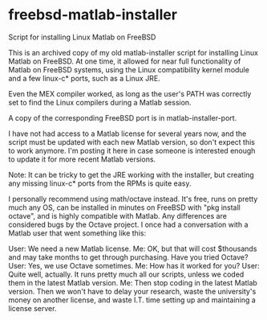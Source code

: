 # freebsd-matlab-installer
Script for installing Linux Matlab on FreeBSD

This is an archived copy of my old matlab-installer script for installing
Linux Matlab on FreeBSD.  At one time, it allowed for near full
functionality of Matlab on FreeBSD systems, using the Linux compatibility
kernel module and a few linux-c* ports, such as a Linux JRE.

Even the MEX compiler worked, as long as the user's PATH was correctly
set to find the Linux compilers during a Matlab session.

A copy of the corresponding FreeBSD port is in matlab-installer-port.

I have not had access to a Matlab license for
several years now, and the script must be updated with each new Matlab
version, so don't expect this to work anymore.  I'm posting it here in
case someone is interested enough to update it for more recent Matlab
versions.

Note: It can be tricky to get the JRE working with the installer, but
creating any missing linux-c* ports from the RPMs is quite easy.

I personally recommend using math/octave instead.  It's free, runs
on pretty much any OS, can be installed in minutes on FreeBSD
with "pkg install octave", and is highly
compatible with Matlab.  Any differences are considered bugs by the
Octave project.  I once had a conversation with a Matlab user that
went something like this:

User:   We need a new Matlab license.
Me:     OK, but that will cost $thousands and may take months to get through
	purchasing.  Have you tried Octave?
User:   Yes, we use Octave sometimes.
Me:     How has it worked for you?
User:   Quite well, actually.  It runs pretty much all our scripts,
	unless we coded them in the latest Matlab version.
Me:     Then stop coding in the latest Matlab version.  Then we won't have
	to delay your research, waste the university's money on another
	license, and waste I.T. time setting up and maintaining a license
	server.
